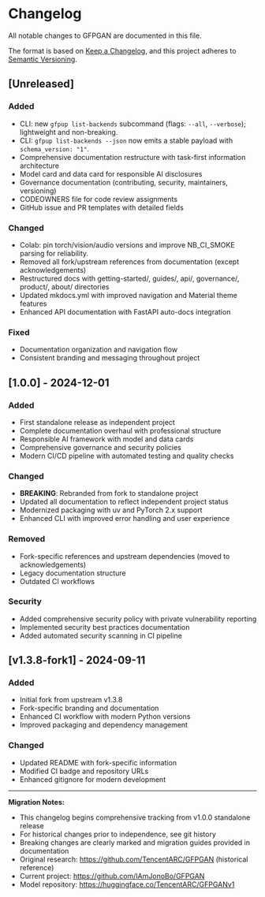 # Changelog

All notable changes to GFPGAN are documented in this file.

The format is based on [Keep a Changelog](https://keepachangelog.com/en/1.0.0/),
and this project adheres to [Semantic Versioning](https://semver.org/spec/v2.0.0.html).

## [Unreleased]

### Added

- CLI: new `gfpup list-backends` subcommand (flags: `--all`, `--verbose`); lightweight and non-breaking.
- CLI: `gfpup list-backends --json` now emits a stable payload with `schema_version: "1"`.
- Comprehensive documentation restructure with task-first information architecture
- Model card and data card for responsible AI disclosures
- Governance documentation (contributing, security, maintainers, versioning)
- CODEOWNERS file for code review assignments
- GitHub issue and PR templates with detailed fields

### Changed

- Colab: pin torch/vision/audio versions and improve NB_CI_SMOKE parsing for reliability.
- Removed all fork/upstream references from documentation (except acknowledgements)
- Restructured docs with getting-started/, guides/, api/, governance/, product/, about/ directories
- Updated mkdocs.yml with improved navigation and Material theme features
- Enhanced API documentation with FastAPI auto-docs integration

### Fixed

- Documentation organization and navigation flow
- Consistent branding and messaging throughout project

## [1.0.0] - 2024-12-01

### Added
- First standalone release as independent project
- Complete documentation overhaul with professional structure
- Responsible AI framework with model and data cards
- Comprehensive governance and security policies
- Modern CI/CD pipeline with automated testing and quality checks

### Changed
- **BREAKING**: Rebranded from fork to standalone project
- Updated all documentation to reflect independent project status
- Modernized packaging with uv and PyTorch 2.x support
- Enhanced CLI with improved error handling and user experience

### Removed
- Fork-specific references and upstream dependencies (moved to acknowledgements)
- Legacy documentation structure
- Outdated CI workflows

### Security
- Added comprehensive security policy with private vulnerability reporting
- Implemented security best practices documentation
- Added automated security scanning in CI pipeline

## [v1.3.8-fork1] - 2024-09-11

### Added
- Initial fork from upstream v1.3.8
- Fork-specific branding and documentation
- Enhanced CI workflow with modern Python versions
- Improved packaging and dependency management

### Changed
- Updated README with fork-specific information
- Modified CI badge and repository URLs
- Enhanced gitignore for modern development

---

**Migration Notes:**
- This changelog begins comprehensive tracking from v1.0.0 standalone release
- For historical changes prior to independence, see git history
- Breaking changes are clearly marked and migration guides provided in documentation
- Original research: https://github.com/TencentARC/GFPGAN (historical reference)
- Current project: https://github.com/IAmJonoBo/GFPGAN
- Model repository: https://huggingface.co/TencentARC/GFPGANv1
